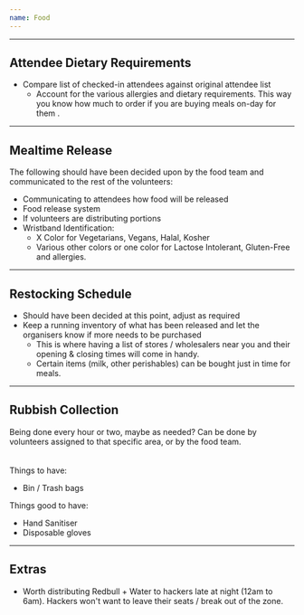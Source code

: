 ```yaml
---
name: Food
---
```


---
Attendee Dietary Requirements
---

- Compare list of checked-in attendees against original attendee list
	- Account for the various allergies and dietary requirements.  This way you know how much to order if you are buying meals on-day for them .


---
Mealtime Release
---

The following should have been decided upon by the food team and communicated to the rest of the volunteers:
- Communicating to attendees how food will be released
- Food release system
- If volunteers are distributing portions
- Wristband Identification:
	- X Color for Vegetarians, Vegans, Halal, Kosher
	- Various other colors or one color for Lactose Intolerant, Gluten-Free and allergies.


---
Restocking Schedule
---

- Should have been decided at this point, adjust as required
- Keep a running inventory of what has been released and let the organisers know if more needs to be purchased
	- This is where having a list of stores / wholesalers near you and their opening & closing times will come in handy.
	- Certain items (milk, other perishables) can be bought just in time for meals.


---
Rubbish Collection
---

Being done every hour or two, maybe as needed?  Can be done by volunteers assigned to that specific area, or by the food team.  
<br>  
Things to have:
- Bin / Trash bags  

Things good to have:
- Hand Sanitiser
- Disposable gloves


---
Extras
---

- Worth distributing Redbull + Water to hackers late at night (12am to 6am).  Hackers won't want to leave their seats / break out of the zone.